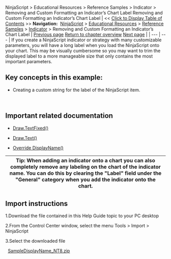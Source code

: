 ﻿
NinjaScript > Educational Resources > Reference Samples > Indicator > Removing and Custom Formatting an Indicator’s Chart Label
Removing and Custom Formatting an Indicator’s Chart Label
| << [Click to Display Table of Contents](removing_and_custom_formatting.md) >> **Navigation:**     [NinjaScript](ninjascript.md) > [Educational Resources](educational_resources.md) > [Reference Samples](reference_samples.md) > [Indicator](indicator2.md) > Removing and Custom Formatting an Indicator’s Chart Label | [Previous page](multi-colored_plots.md) [Return to chapter overview](indicator2.md) [Next page](using_a_secondary_series_as_an.md) |
| --- | --- |
If you create a NinjaScript indicator or strategy with many customizable parameters, you will have a long label when you load the NinjaScript onto your chart. This may be visually cumbersome so you may want to trim the displayed label to a more manageable size that only contains the most important parameters.
 
## Key concepts in this example:
- Creating a custom string for the label of the NinjaScript item.

 
## Important related documentation
- [Draw.TextFixed()](draw_textfixed.md)

- [Draw.Text()](draw_text.md)

- [Override DisplayName()](indicator_displayname.md)

| Tip: When adding an indicator onto a chart you can also completely remove any labeling on the chart of the indicator name. You can do this by clearing the "Label" field under the "General" category when you add the indicator onto the chart. |
| --- |

## Import instructions
1.Download the file contained in this Help Guide topic to your PC desktop

2.From the Control Center window, select the menu Tools > Import > NinjaScript

3.Select the downloaded file

 
[SampleDisplayName_NT8.zip](https://ninjatrader.com/support/helpGuides/nt8/samples/SampleDisplayName_NT8.zip)
